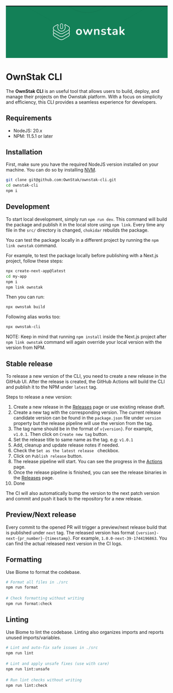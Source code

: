 ![OwnStak CLI Banner](.github/assets/banner.jpg)

# OwnStak CLI

The **OwnStak CLI** is an useful tool that allows users to build, deploy, and manage their projects on the Ownstak platform.
With a focus on simplicity and efficiency, this CLI provides a seamless experience for developers.

## Requirements

- NodeJS: 20.x
- NPM: 11.5.1 or later

## Installation

First, make sure you have the required NodeJS version installed on your machine.
You can do so by installing [NVM](https://github.com/nvm-sh/nvm).

```bash
git clone git@github.com:OwnStak/ownstak-cli.git
cd ownstak-cli
npm i
```

## Development

To start local development, simply run `npm run dev`. This command will build the package and publish it in the local store using `npm link`.
Every time any file in the `src/` directory is changed, `chokidar` rebuilds the package.

You can test the package locally in a different project by running the `npm link ownstak` command.

For example, to test the package locally before publishing with a Next.js project, follow these steps:

```bash
npx create-next-app@latest
cd my-app
npm i
npm link ownstak
```

Then you can run:

```bash
npx ownstak build
```

Following alias works too:

```bash
npx ownstak-cli
```

NOTE: Keep in mind that running `npm install` inside the Next.js project after `npm link ownstak` command will again override your local version with the version from NPM.

## Stable release

To release a new version of the CLI, you need to create a new release in the GitHub UI.
After the release is created, the GitHub Actions will build the CLI and publish it to the NPM under `latest` tag.

Steps to release a new version:

1. Create a new release in the [Releases](https://github.com/ownstak/ownstak-cli/releases/new) page or use existing release draft.
2. Create a new tag with the corresponding version. The current release candidate version can be found in the `package.json` file under `version` property but the release pipeline will use the version from the tag.
3. The tag name should be in the format of `v{version}`. For example, `v1.0.1`. Then click on `Create new tag` button.
4. Set the release title to same name as the tag. e.g: `v1.0.1`
5. Add, cleanup and update release notes if needed.
6. Check the `Set as the latest release ` checkbox.
7. Click on `Publish release` button.
8. The release pipeline will start. You can see the progress in the [Actions](https://github.com/ownstak/ownstak-cli/actions) page.
9. Once the release pipeline is finished, you can see the release binaries in the [Releases](https://github.com/ownstak/ownstak-cli/releases) page.
10. Done

The CI will also automatically bump the version to the next patch version and commit and push it back to the repository for a new release.

## Preview/Next release

Every commit to the opened PR will trigger a preview/next release build that is published under `next` tag.
The released version has format `{version}-next-{pr_number}-{timestamp}`. For example, `1.0.0-next-39-1744196863`.
You can find the actual released next version in the CI logs.

## Formatting

Use Biome to format the codebase.

```bash
# Format all files in ./src
npm run format

# Check formatting without writing
npm run format:check
```

## Linting

Use Biome to lint the codebase. Linting also organizes imports and reports unused imports/variables.

```bash
# Lint and auto-fix safe issues in ./src
npm run lint

# Lint and apply unsafe fixes (use with care)
npm run lint:unsafe

# Run lint checks without writing
npm run lint:check
```

